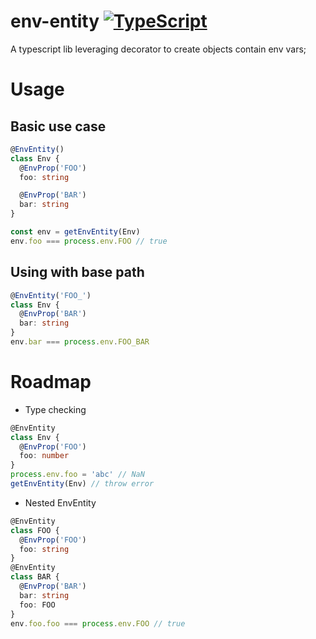 # env-entity [![TypeScript](https://badges.frapsoft.com/typescript/code/typescript.svg?v=101)](https://github.com/ellerbrock/typescript-badges/)

A typescript lib leveraging decorator to create objects contain env vars;

# Usage

## Basic use case

```typescript
@EnvEntity()
class Env {
  @EnvProp('FOO')
  foo: string

  @EnvProp('BAR')
  bar: string
}

const env = getEnvEntity(Env)
env.foo === process.env.FOO // true
```

## Using with base path

```typescript
@EnvEntity('FOO_')
class Env {
  @EnvProp('BAR')
  bar: string
}
env.bar === process.env.FOO_BAR
```

# Roadmap

- Type checking

```typescript
@EnvEntity
class Env {
  @EnvProp('FOO')
  foo: number
}
process.env.foo = 'abc' // NaN
getEnvEntity(Env) // throw error
```

- Nested EnvEntity

```typescript
@EnvEntity
class FOO {
  @EnvProp('FOO')
  foo: string
}
@EnvEntity
class BAR {
  @EnvProp('BAR')
  bar: string
  foo: FOO
}
env.foo.foo === process.env.FOO // true
```
